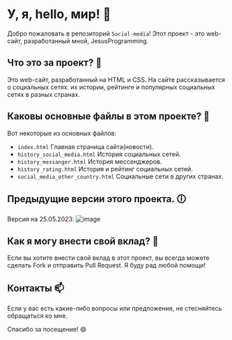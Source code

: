 # У, я, hello, мир! 👋

Добро пожаловать в репозиторий `Social-media`! Этот проект - это web-сайт, разработанный мной, JesusProgramming.

## Что это за проект? 🤔

Это web-сайт, разработанный на HTML и CSS. На сайте рассказывается о социальных сетях: их истории, рейтинге и популярных социальных сетях в разных странах.

## Каковы основные файлы в этом проекте? 📂

Вот некоторые из основных файлов:

- `index.html` Главная страница сайта(новости).
- `history_social_media.html` История социальных сетей.
- `history_messanger.html` История мессенджеров.
- `history_rating.html` История и рейтинг социальных сетей.
- `social_media_other_country.html` Социальные сети в других странах.

## Предыдущие версии этого проекта. 🕕

Версия на 25.05.2023:
![image](https://github.com/JesusProgramming/Social-media/assets/127631158/82911da6-bdd4-4fba-abc6-7a8242ffa212)


## Как я могу внести свой вклад? 🤝

Если вы хотите внести свой вклад в этот проект, вы всегда можете сделать Fork и отправить Pull Request. Я буду рад любой помощи!

## Контакты 📫

Если у вас есть какие-либо вопросы или предложения, не стесняйтесь обращаться ко мне.

Спасибо за посещение! 😄
